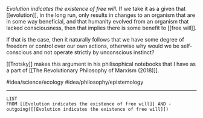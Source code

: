 *Evolution indicates the existence of free will.* If we take it as a given that [[evolution]], in the long run, only results in changes to an organism that are in some way beneficial, and that humanity evolved from an organism that lacked consciousness, then that implies there is some benefit to [[free will]]. 

If that is the case, then it naturally follows that we have some degree of freedom or control over our own actions, otherwise why would we be self-conscious and not operate strictly by unconscious instinct?

[[Trotsky]] makes this argument in his philisophical notebooks that I have as a part of [[The Revolutionary Philosophy of Marxism (2018)]]. 

#idea/science/ecology #idea/philosophy/epistemology

---
```dataview
LIST
FROM [[Evolution indicates the existence of free will]] AND -outgoing([[Evolution indicates the existence of free will]])
```